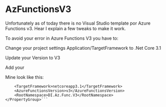 # AzFunctionsV3
Unfortunately as of today there is no Visual Studio template por Azure Functions v3. Hear I explain a few tweaks to make it work.

To avoid your error in Azure Functions V3 you have to:

Change your project settings Application/TargetFramework to .Net Core 3.1

Update your Version <AzureFunctionsVersion> to V3

Add your <RootNamespace> 

Mine look like this:
```<PropertyGroup>
    <TargetFramework>netcoreapp3.1</TargetFramework>
    <AzureFunctionsVersion>v3</AzureFunctionsVersion>
    <RootNamespace>DI.Az.Func.V3</RootNamespace>
</PropertyGroup>```
